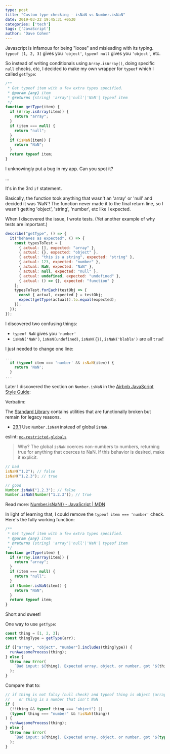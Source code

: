 ```yaml
---
type: post
title: "Custom type checking - isNaN vs Number.isNaN"
date: 2019-03-22 19:45:31 +0530
categories: ['tech']
tags: ['JavaScript']
author: "Dave Cohen"
---
```


Javascript is infamous for being "loose" and misleading with its typing. `typeof [1, 2, 3]` gives you `'object'`, `typeof null` gives you `'object'`, etc.

So instead of writing conditionals using `Array.isArray()`, doing specific `null` checks, etc, I decided to make my own wrapper for `typeof` which I called `getType`:

```js
/**
 * Get typeof item with a few extra types specified.
 * @param {any} item
 * @returns {string} 'array'|'null'|'NaN'| typeof item
 */
function getType(item) {
  if (Array.isArray(item)) {
    return "array";
  }
  if (item === null) {
    return "null";
  }
  if (isNaN(item)) {
    return "NaN";
  }
  return typeof item;
}
```

I unknowingly put a bug in my app. Can you spot it?

...

It's in the 3rd `if` statement.

Basically, the function took anything that wasn't an 'array' or 'null' and decided it was 'NaN'! The function never made it to the final return line, so I wasn't getting 'object', 'string', 'number', etc like I expected.

When I discovered the issue, I wrote tests. (Yet another example of why tests are important.)

```js
describe("getType", () => {
  it("behaves as expected", () => {
    const typesToTest = [
      { actual: [], expected: "array" },
      { actual: {}, expected: "object" },
      { actual: "this is a string", expected: "string" },
      { actual: 123, expected: "number" },
      { actual: NaN, expected: "NaN" },
      { actual: null, expected: "null" },
      { actual: undefined, expected: "undefined" },
      { actual: () => {}, expected: "function" }
    ];
    typesToTest.forEach(testObj => {
      const { actual, expected } = testObj;
      expect(getType(actual)).to.equal(expected);
    });
  });
});
```

I discovered two confusing things:

- `typeof NaN` gives you `'number'`
- `isNaN('NaN')`, `isNaN(undefined)`, `isNaN({})`, `isNaN('blabla')` are all `true`!

I just needed to change one line:

```js
...
  if (typeof item === 'number' && isNaN(item)) {
    return 'NaN';
  }
...
```

Later I discovered the section on `Number.isNaN` in the [Airbnb JavaScript Style Guide](https://github.com/airbnb/javascript#standard-library):

Verbatim:

The [Standard Library](https://developer.mozilla.org/en/docs/Web/JavaScript/Reference/Global_Objects)
contains utilities that are functionally broken but remain for legacy reasons.

- [29.1](#standard-library--isnan) Use `Number.isNaN` instead of global `isNaN`.

eslint: [`no-restricted-globals`](https://eslint.org/docs/rules/no-restricted-globals)

> Why? The global `isNaN` coerces non-numbers to numbers, returning true for anything that coerces to NaN.
> If this behavior is desired, make it explicit.

```javascript
// bad
isNaN("1.2"); // false
isNaN("1.2.3"); // true

// good
Number.isNaN("1.2.3"); // false
Number.isNaN(Number("1.2.3")); // true
```

Read more:
[Number.isNaN() - JavaScript | MDN](https://developer.mozilla.org/en-US/docs/Web/JavaScript/Reference/Global_Objects/Number/isNaN)

In light of learning that, I could remove the `typeof item === 'number'` check. Here's the fully working function:

```js
/**
 * Get typeof item with a few extra types specified.
 * @param {any} item
 * @returns {string} 'array'|'null'|'NaN'| typeof item
 */
function getType(item) {
  if (Array.isArray(item)) {
    return "array";
  }
  if (item === null) {
    return "null";
  }
  if (Number.isNaN(item)) {
    return "NaN";
  }
  return typeof item;
}
```

Short and sweet!

One way to use `getType`:

```js
const thing = [1, 2, 3];
const thingType = getType(arr);

if (["array", "object", "number"].includes(thingType)) {
  runAwesomeProcess(thing);
} else {
  throw new Error(
    `Bad input: ${thing}. Expected array, object, or number, got '${thingType}'`
  );
}
```

Compare that to:

```js
// if thing is not falsy (null check) and typeof thing is object (array or object)
//    or thing is a number that isn't NaN
if (
  (!!thing && typeof thing === "object") ||
  (typeof thing === "number" && !isNaN(thing))
) {
  runAwesomeProcess(thing);
} else {
  throw new Error(
    `Bad input: ${thing}. Expected array, object, or number, got '${typeof thing}'`
  );
}
```

